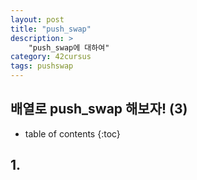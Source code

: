 ```yaml
---
layout: post
title: "push_swap"
description: >
    "push_swap에 대하여"
category: 42cursus
tags: pushswap
---
```

## 배열로 push_swap 해보자! (3)

* table of contents
{:toc}

## 1. 